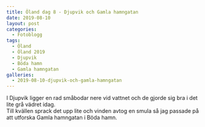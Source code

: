 ```yaml
---
title: Öland dag 8 - Djupvik och Gamla hamngatan
date: 2019-08-10
layout: post
categories:
  - Fotoblogg
tags:
  - Öland
  - Öland 2019
  - Djupvik
  - Böda hamn
  - Gamla hamngatan
galleries:
  - 2019-08-10-djupvik-och-gamla-hamngatan
---
```


I Djupvik ligger en rad småbodar nere vid vattnet och de gjorde sig bra i det lite grå vädret idag.  
Till kvällen sprack det upp lite och vinden avtog en smula så jag passade på att utforska Gamla hamngatan i Böda hamn.
